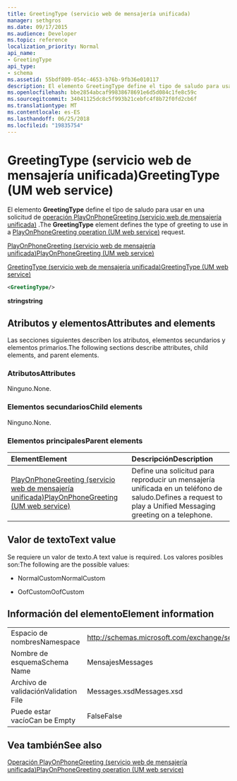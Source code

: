 ```yaml
---
title: GreetingType (servicio web de mensajería unificada)
manager: sethgros
ms.date: 09/17/2015
ms.audience: Developer
ms.topic: reference
localization_priority: Normal
api_name:
- GreetingType
api_type:
- schema
ms.assetid: 55bdf809-054c-4653-b76b-9fb36e010117
description: El elemento GreetingType define el tipo de saludo para usar en una solicitud de PlayOnPhoneGreeting operación (servicio web de mensajería unificada).
ms.openlocfilehash: bbe2854abcaf99838678691e6d5d084c1fe8c59c
ms.sourcegitcommit: 34041125dc8c5f993b21cebfc4f8b72f0fd2cb6f
ms.translationtype: MT
ms.contentlocale: es-ES
ms.lasthandoff: 06/25/2018
ms.locfileid: "19835754"
---
```

# <a name="greetingtype-um-web-service"></a><span data-ttu-id="9228a-103">GreetingType (servicio web de mensajería unificada)</span><span class="sxs-lookup"><span data-stu-id="9228a-103">GreetingType (UM web service)</span></span>

<span data-ttu-id="9228a-104">El elemento **GreetingType** define el tipo de saludo para usar en una solicitud de [operación PlayOnPhoneGreeting (servicio web de mensajería unificada)](playonphonegreeting-operation-um-web-service.md) .</span><span class="sxs-lookup"><span data-stu-id="9228a-104">The **GreetingType** element defines the type of greeting to use in a [PlayOnPhoneGreeting operation (UM web service)](playonphonegreeting-operation-um-web-service.md) request.</span></span> 
  
[<span data-ttu-id="9228a-105">PlayOnPhoneGreeting (servicio web de mensajería unificada)</span><span class="sxs-lookup"><span data-stu-id="9228a-105">PlayOnPhoneGreeting (UM web service)</span></span>](playonphonegreeting-um-web-service.md)
  
[<span data-ttu-id="9228a-106">GreetingType (servicio web de mensajería unificada)</span><span class="sxs-lookup"><span data-stu-id="9228a-106">GreetingType (UM web service)</span></span>](greetingtype-um-web-service.md)
  
```xml
<GreetingType/>
```

 <span data-ttu-id="9228a-107">**string**</span><span class="sxs-lookup"><span data-stu-id="9228a-107">**string**</span></span>
## <a name="attributes-and-elements"></a><span data-ttu-id="9228a-108">Atributos y elementos</span><span class="sxs-lookup"><span data-stu-id="9228a-108">Attributes and elements</span></span>

<span data-ttu-id="9228a-109">Las secciones siguientes describen los atributos, elementos secundarios y elementos primarios.</span><span class="sxs-lookup"><span data-stu-id="9228a-109">The following sections describe attributes, child elements, and parent elements.</span></span>
  
### <a name="attributes"></a><span data-ttu-id="9228a-110">Atributos</span><span class="sxs-lookup"><span data-stu-id="9228a-110">Attributes</span></span>

<span data-ttu-id="9228a-111">Ninguno.</span><span class="sxs-lookup"><span data-stu-id="9228a-111">None.</span></span>
  
### <a name="child-elements"></a><span data-ttu-id="9228a-112">Elementos secundarios</span><span class="sxs-lookup"><span data-stu-id="9228a-112">Child elements</span></span>

<span data-ttu-id="9228a-113">Ninguno.</span><span class="sxs-lookup"><span data-stu-id="9228a-113">None.</span></span>
  
### <a name="parent-elements"></a><span data-ttu-id="9228a-114">Elementos principales</span><span class="sxs-lookup"><span data-stu-id="9228a-114">Parent elements</span></span>

|<span data-ttu-id="9228a-115">**Element**</span><span class="sxs-lookup"><span data-stu-id="9228a-115">**Element**</span></span>|<span data-ttu-id="9228a-116">**Descripción**</span><span class="sxs-lookup"><span data-stu-id="9228a-116">**Description**</span></span>|
|:-----|:-----|
|[<span data-ttu-id="9228a-117">PlayOnPhoneGreeting (servicio web de mensajería unificada)</span><span class="sxs-lookup"><span data-stu-id="9228a-117">PlayOnPhoneGreeting (UM web service)</span></span>](playonphonegreeting-um-web-service.md) <br/> |<span data-ttu-id="9228a-118">Define una solicitud para reproducir un mensajería unificada en un teléfono de saludo.</span><span class="sxs-lookup"><span data-stu-id="9228a-118">Defines a request to play a Unified Messaging greeting on a telephone.</span></span>  <br/> |
   
## <a name="text-value"></a><span data-ttu-id="9228a-119">Valor de texto</span><span class="sxs-lookup"><span data-stu-id="9228a-119">Text value</span></span>

<span data-ttu-id="9228a-120">Se requiere un valor de texto.</span><span class="sxs-lookup"><span data-stu-id="9228a-120">A text value is required.</span></span> <span data-ttu-id="9228a-121">Los valores posibles son:</span><span class="sxs-lookup"><span data-stu-id="9228a-121">The following are the possible values:</span></span>
  
- <span data-ttu-id="9228a-122">NormalCustom</span><span class="sxs-lookup"><span data-stu-id="9228a-122">NormalCustom</span></span>
    
- <span data-ttu-id="9228a-123">OofCustom</span><span class="sxs-lookup"><span data-stu-id="9228a-123">OofCustom</span></span>
    
## <a name="element-information"></a><span data-ttu-id="9228a-124">Información del elemento</span><span class="sxs-lookup"><span data-stu-id="9228a-124">Element information</span></span>

|||
|:-----|:-----|
|<span data-ttu-id="9228a-125">Espacio de nombres</span><span class="sxs-lookup"><span data-stu-id="9228a-125">Namespace</span></span>  <br/> |http://schemas.microsoft.com/exchange/services/2006/messages  <br/> |
|<span data-ttu-id="9228a-126">Nombre de esquema</span><span class="sxs-lookup"><span data-stu-id="9228a-126">Schema Name</span></span>  <br/> |<span data-ttu-id="9228a-127">Mensajes</span><span class="sxs-lookup"><span data-stu-id="9228a-127">Messages</span></span>  <br/> |
|<span data-ttu-id="9228a-128">Archivo de validación</span><span class="sxs-lookup"><span data-stu-id="9228a-128">Validation File</span></span>  <br/> |<span data-ttu-id="9228a-129">Messages.xsd</span><span class="sxs-lookup"><span data-stu-id="9228a-129">Messages.xsd</span></span>  <br/> |
|<span data-ttu-id="9228a-130">Puede estar vacío</span><span class="sxs-lookup"><span data-stu-id="9228a-130">Can be Empty</span></span>  <br/> |<span data-ttu-id="9228a-131">False</span><span class="sxs-lookup"><span data-stu-id="9228a-131">False</span></span>  <br/> |
   
## <a name="see-also"></a><span data-ttu-id="9228a-132">Vea también</span><span class="sxs-lookup"><span data-stu-id="9228a-132">See also</span></span>



[<span data-ttu-id="9228a-133">Operación PlayOnPhoneGreeting (servicio web de mensajería unificada)</span><span class="sxs-lookup"><span data-stu-id="9228a-133">PlayOnPhoneGreeting operation (UM web service)</span></span>](playonphonegreeting-operation-um-web-service.md)

